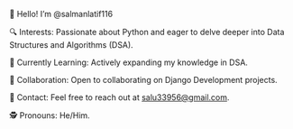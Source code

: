 👋 Hello! I’m @salmanlatif116

🔍 Interests: Passionate about Python and eager to delve deeper into Data Structures and Algorithms (DSA).

🌱 Currently Learning: Actively expanding my knowledge in DSA.

💬 Collaboration: Open to collaborating on Django Development projects.

📧 Contact: Feel free to reach out at salu33956@gmail.com.

🕵️ Pronouns: He/Him.

<!---
salmanlatif116/salmanlatif116 is a ✨ special ✨ repository because its `README.md` (this file) appears on your GitHub profile.
You can click the Preview link to take a look at your changes.
--->

